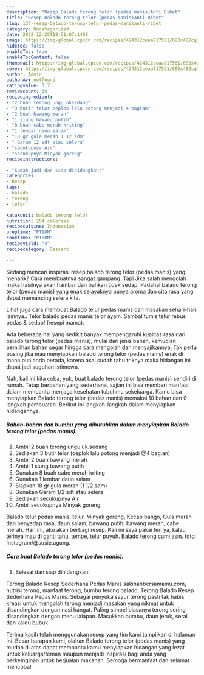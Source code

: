 ```yaml
---
description: "Resep Balado terong telor (pedas manis)Anti Ribet"
title: "Resep Balado terong telor (pedas manis)Anti Ribet"
slug: 137-resep-balado-terong-telor-pedas-manisanti-ribet
category: Uncategorized
date: 2022-12-25T18:51:07.149Z
image: https://img-global.cpcdn.com/recipes/424312ceaa817561/680x482cq70/balado-terong-telor-pedas-manis-foto-resep-utama.jpg
hideToc: false
enableToc: true
enableTocContent: false
thumbnail: https://img-global.cpcdn.com/recipes/424312ceaa817561/680x482cq70/balado-terong-telor-pedas-manis-foto-resep-utama.jpg
cover: https://img-global.cpcdn.com/recipes/424312ceaa817561/680x482cq70/balado-terong-telor-pedas-manis-foto-resep-utama.jpg
author: Admin
authorAv: notfound
ratingvalue: 3.7
reviewcount: 19
recipeingredient:
- "2 buah terong ungu uksedang"
- "3 butir telor ceplok lalu potong menjadi 4 bagian"
- "2 buah bawang merah"
- "1 siung bawang putih"
- "8 buah cabe merah kriting"
- "1 lembar daun salam"
- "18 gr gula merah 1 12 sdm"
- " Garam 12 sdt atau selera"
- "secukupnya Air"
- "secukupnya Minyak goreng"
recipeinstructions:

- "Sudah jadi dan siap dihidangkan!"
categories:
- Resep
tags:
- balado
- terong
- telor

katakunci: balado terong telor 
nutrition: 254 calories
recipecuisine: Indonesian
preptime: "PT18M"
cooktime: "PT58M"
recipeyield: "4"
recipecategory: Dessert

---
```



Sedang mencari inspirasi resep balado terong telor (pedas manis) yang menarik? Cara membuatnya sangat gampang. Tapi Jika salah mengolah maka hasilnya akan hambar dan bahkan tidak sedap. Padahal balado terong telor (pedas manis) yang enak selayaknya punya aroma dan cita rasa yang dapat memancing selera kita.


Lihat juga cara membuat Balado telur pedas manis dan masakan sehari-hari lainnya.. Telor balado pedas manis telor ayam. Sambal tumis telur rebus pedas &amp; sedap! (resepi mama).

Ada beberapa hal yang sedikit banyak mempengaruhi kualitas rasa dari balado terong telor (pedas manis), mulai dari jenis bahan, kemudian pemilihan bahan segar hingga cara mengolah dan menyajikannya. Tak perlu pusing jika mau menyiapkan balado terong telor (pedas manis) enak di mana pun anda berada, karena asal sudah tahu triknya maka hidangan ini dapat jadi suguhan istimewa.


Nah, kali ini kita coba, yuk, buat balado terong telor (pedas manis) sendiri di rumah. Tetap berbahan yang sederhana, sajian ini bisa memberi manfaat dalam membantu menjaga kesehatan tubuhmu sekeluarga. Kamu bisa menyiapkan Balado terong telor (pedas manis) memakai 10 bahan dan 0 langkah pembuatan. Berikut ini langkah-langkah dalam menyiapkan hidangannya.

<!--inarticleads1-->

##### Bahan-bahan dan bumbu yang dibutuhkan dalam menyiapkan Balado terong telor (pedas manis):

1. Ambil 2 buah terong ungu uk.sedang
1. Sediakan 3 butir telor (ceplok lalu potong menjadi @4 bagian)
1. Ambil 2 buah bawang merah
1. Ambil 1 siung bawang putih
1. Gunakan 8 buah cabe merah kriting
1. Gunakan 1 lembar daun salam
1. Siapkan 18 gr gula merah (1 1/2 sdm)
1. Gunakan  Garam 1/2 sdt atau selera
1. Sediakan secukupnya Air
1. Ambil secukupnya Minyak goreng


Balado telur pedas manis. telur, Minyak goreng, Kecap bango, Gula merah dan penyedap rasa, daun salam, bawang putih, bawang merah, cabe merah. Hari ini, aku akan berbagi resep. Kali ini saya pakai teri ya, kalau terinya mau di ganti tahu, tempe, telur puyuh. Balado terong cumi asin. foto: Instagram/@susie.agung. 

<!--inarticleads2-->

##### Cara buat Balado terong telor (pedas manis):


1. Selesai dan siap dihidangkan!

Terong Balado Resep Sederhana Pedas Manis sakinahbersamamu.com, nutrisi terong, manfaat terong, bumbu terong balado. Terong Balado Resep Sederhana Pedas Manis. Sebagai penyuka sayur terong pasti tak habis kreasi untuk mengolah terong menjadi masakan yang nikmat untuk disandingkan dengan nasi hangat. Paling simpel biasanya terong sering disandingkan dengan menu lalapan. Masukkan bumbu, daun jeruk, serai dan kaldu bubuk. 

Terima kasih telah menggunakan resep yang tim kami tampilkan di halaman ini. Besar harapan kami, olahan Balado terong telor (pedas manis) yang mudah di atas dapat membantu kamu menyiapkan hidangan yang lezat untuk keluarga/teman maupun menjadi inspirasi bagi anda yang berkeinginan untuk berjualan makanan. Semoga bermanfaat dan selamat mencoba!
